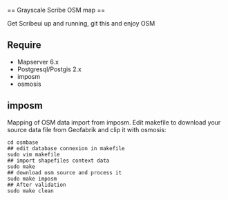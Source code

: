 == Grayscale Scribe OSM map ==

Get Scribeui up and running, git this and enjoy OSM

Require
-------

  * Mapserver 6.x
  * Postgresql/Postgis 2.x
  * imposm
  * osmosis

imposm
------
Mapping of OSM data import from imposm. Edit makefile to download your source data file from Geofabrik and clip it with osmosis:
	
    cd osmbase
    ## edit database connexion in makefile
	sudo vim makefile
    ## import shapefiles context data
    sudo make
    ## download osm source and process it
	sudo make imposm
    ## After validation
	sudo make clean